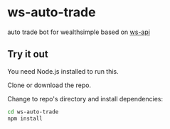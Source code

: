 # ws-auto-trade
auto trade bot for wealthsimple based on [ws-api](https://github.com/ahmedsakr/wstrade-api)

## Try it out

You need Node.js installed to run this.

Clone or download the repo.

Change to repo's directory and install dependencies:

```bash
cd ws-auto-trade
npm install
```